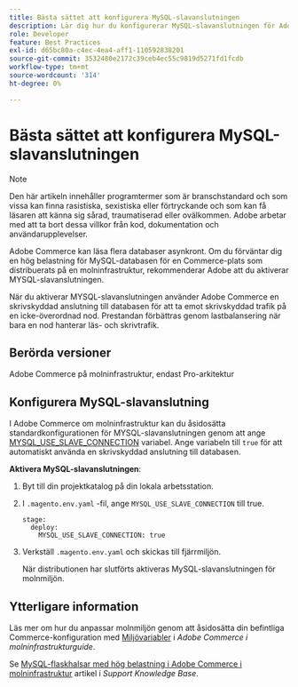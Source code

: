 ```yaml
---
title: Bästa sättet att konfigurera MySQL-slavanslutningen
description: Lär dig hur du konfigurerar MySQL-slavanslutningen för Adobe Commerce-webbplatser som distribueras i molninfrastrukturen.
role: Developer
feature: Best Practices
exl-id: d65bc80a-c4ec-4ea4-aff1-110592838201
source-git-commit: 3532480e2172c39ceb4ec55c9819d5271fd1fcdb
workflow-type: tm+mt
source-wordcount: '314'
ht-degree: 0%

---
```


# Bästa sättet att konfigurera MySQL-slavanslutningen

>[!NOTE]
>
>Den här artikeln innehåller programtermer som är branschstandard och som vissa kan finna rasistiska, sexistiska eller förtryckande och som kan få läsaren att känna sig sårad, traumatiserad eller ovälkommen. Adobe arbetar med att ta bort dessa villkor från kod, dokumentation och användarupplevelser.

Adobe Commerce kan läsa flera databaser asynkront. Om du förväntar dig en hög belastning för MySQL-databasen för en Commerce-plats som distribuerats på en molninfrastruktur, rekommenderar Adobe att du aktiverar MYSQL-slavanslutningen.

När du aktiverar MYSQL-slavanslutningen använder Adobe Commerce en skrivskyddad anslutning till databasen för att ta emot skrivskyddad trafik på en icke-överordnad nod. Prestandan förbättras genom lastbalansering när bara en nod hanterar läs- och skrivtrafik.

## Berörda versioner

Adobe Commerce på molninfrastruktur, endast Pro-arkitektur

## Konfigurera MySQL-slavanslutning

I Adobe Commerce om molninfrastruktur kan du åsidosätta standardkonfigurationen för MYSQL-slavanslutningen genom att ange [MYSQL_USE_SLAVE_CONNECTION](https://experienceleague.adobe.com/docs/commerce-cloud-service/user-guide/configure/env/stage/variables-deploy.html#mysql_use_slave_connection) variabel. Ange variabeln till `true` för att automatiskt använda en skrivskyddad anslutning till databasen.

**Aktivera MySQL-slavanslutningen**:

1. Byt till din projektkatalog på din lokala arbetsstation.

1. I `.magento.env.yaml` -fil, ange `MYSQL_USE_SLAVE_CONNECTION` till true.

   ```
   stage:
     deploy:
       MYSQL_USE_SLAVE_CONNECTION: true
   ```

1. Verkställ `.magento.env.yaml` och skickas till fjärrmiljön.

   När distributionen har slutförts aktiveras MySQL-slavanslutningen för molnmiljön.

## Ytterligare information

Läs mer om hur du anpassar molnmiljön genom att åsidosätta din befintliga Commerce-konfiguration med [Miljövariabler](https://experienceleague.adobe.com/docs/commerce-cloud-service/user-guide/configure/env/configure-env-yaml.html#environment-variables) i _Adobe Commerce i molninfrastrukturguide_.

Se [MySQL-flaskhalsar med hög belastning i Adobe Commerce i molninfrastruktur](https://experienceleague.adobe.com/docs/commerce-knowledge-base/kb/troubleshooting/database/mysql-high-load-bottleneck-in-magento-commerce-cloud.html) artikel i _Support Knowledge Base_.
